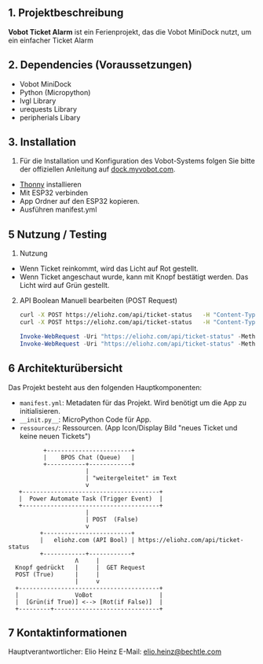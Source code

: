 ## 1. Projektbeschreibung
**Vobot Ticket Alarm** ist ein Ferienprojekt, das die Vobot MiniDock nutzt, um ein einfacher Ticket Alarm

## 2. Dependencies (Voraussetzungen)
- Vobot MiniDock
- Python (Micropython)
- lvgl Library
- urequests Library
- peripherials Libary

## 3. Installation
1. Für die Installation und Konfiguration des Vobot-Systems folgen Sie bitte der offiziellen Anleitung auf [dock.myvobot.com](https://dock.myvobot.com/developer/getting_started/).

- [Thonny](https://thonny.org/) installieren
- Mit ESP32 verbinden
- App Ordner auf den ESP32 kopieren.
- Ausführen manifest.yml

## 5 Nutzung / Testing
1. Nutzung
- Wenn Ticket reinkommt, wird das Licht auf Rot gestellt.
- Wenn Ticket angeschaut wurde, kann mit Knopf bestätigt werden. Das Licht wird auf Grün gestellt.

2. API Boolean Manuell bearbeiten (POST Request)
    ```bash 
    curl -X POST https://eliohz.com/api/ticket-status   -H "Content-Type: application/json"   -d '{"status": false}'
    curl -X POST https://eliohz.com/api/ticket-status   -H "Content-Type: application/json"   -d '{"status": true}'
    ```
    ```powershell
    Invoke-WebRequest -Uri "https://eliohz.com/api/ticket-status" -Method POST -Headers @{ "Content-Type" = "application/json" } -Body '{"status": false}'
    Invoke-WebRequest -Uri "https://eliohz.com/api/ticket-status" -Method POST -Headers @{ "Content-Type" = "application/json" } -Body '{"status": true}'
    ```

## 6 Architekturübersicht
Das Projekt besteht aus den folgenden Hauptkomponenten:
- `manifest.yml`: Metadaten für das Projekt. Wird benötigt um die App zu initialisieren.
- `__init.py__`: MicroPython Code für App.
- `ressources/`: Ressourcen. (App Icon/Display Bild "neues Ticket und keine neuen Tickets")

``` Systemaufbau
          +------------------------+
          |    BPOS Chat (Queue)   |
          +-----------+------------+
                      |
                      | "weitergeleitet" im Text
                      v
   +---------------------------------------+
   |  Power Automate Task (Trigger Event)  | 
   +---------------------------------------+
                      |
                      | POST  (False)
                      v
         +-------------------------+
         |   eliohz.com (API Bool) | https://eliohz.com/api/ticket-status
         +------------+------------+
                   Ʌ     |
  Knopf gedrückt   |     |  GET Request
  POST (True)      |     |
                   |     v
  +----------------------------------------+
  |                VoBot                   |
  |  [Grün(if True)] <--> [Rot(if False)]  |
  +---------+------------------------------+

```

## 7 Kontaktinformationen
Hauptverantwortlicher: Elio Heinz
E-Mail: elio.heinz@bechtle.com